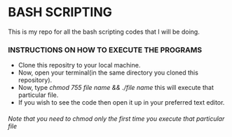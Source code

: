 # BASH SCRIPTING
This is my repo for all the bash scripting codes that I will be doing.

### INSTRUCTIONS ON HOW TO EXECUTE THE PROGRAMS
* Clone this repositry to your local machine.
* Now, open your terminal(in the same directory you cloned this repository).
* Now, type _chmod 755 file name && ./file name_ this will execute that particular file.
* If you wish to see the code then open it up in your preferred text editor.
###### Note that you need to chmod only the first time you execute that particular file


